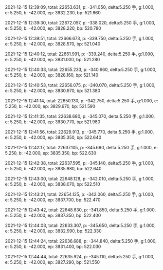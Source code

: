 2021-12-15 12:39:09, total: 22653.631, p: -341.050, delta:5.250 手, g:1.000, e: 5.250, b: -42.000, ep: 3832.230, bp: 521.660

2021-12-15 12:39:30, total: 22672.057, p: -338.020, delta:5.250 手, g:1.000, e: 5.250, b: -42.000, ep: 3828.220, bp: 520.780

2021-12-15 12:39:51, total: 22666.673, p: -339.750, delta:5.250 手, g:1.000, e: 5.250, b: -42.000, ep: 3828.570, bp: 521.040

2021-12-15 12:40:12, total: 22661.991, p: -339.240, delta:5.250 手, g:1.000, e: 5.250, b: -42.000, ep: 3831.000, bp: 521.280

2021-12-15 12:40:33, total: 22655.233, p: -340.960, delta:5.250 手, g:1.000, e: 5.250, b: -42.000, ep: 3828.160, bp: 521.140

2021-12-15 12:40:53, total: 22656.075, p: -340.070, delta:5.250 手, g:1.000, e: 5.250, b: -42.000, ep: 3830.970, bp: 521.380

2021-12-15 12:41:14, total: 22650.130, p: -342.750, delta:5.250 手, g:1.000, e: 5.250, b: -42.000, ep: 3829.970, bp: 521.590

2021-12-15 12:41:35, total: 22638.680, p: -345.070, delta:5.250 手, g:1.000, e: 5.250, b: -42.000, ep: 3830.770, bp: 521.980

2021-12-15 12:41:56, total: 22629.913, p: -345.770, delta:5.250 手, g:1.000, e: 5.250, b: -42.000, ep: 3835.350, bp: 522.640

2021-12-15 12:42:17, total: 22637.105, p: -345.690, delta:5.250 手, g:1.000, e: 5.250, b: -42.000, ep: 3835.350, bp: 522.630

2021-12-15 12:42:38, total: 22637.595, p: -345.140, delta:5.250 手, g:1.000, e: 5.250, b: -42.000, ep: 3835.980, bp: 522.640

2021-12-15 12:43:00, total: 22648.128, p: -342.010, delta:5.250 手, g:1.000, e: 5.250, b: -42.000, ep: 3838.070, bp: 522.510

2021-12-15 12:43:21, total: 22654.125, p: -342.060, delta:5.250 手, g:1.000, e: 5.250, b: -42.000, ep: 3837.700, bp: 522.470

2021-12-15 12:43:42, total: 22648.630, p: -341.850, delta:5.250 手, g:1.000, e: 5.250, b: -42.000, ep: 3837.350, bp: 522.400

2021-12-15 12:44:03, total: 22633.307, p: -345.650, delta:5.250 手, g:1.000, e: 5.250, b: -42.000, ep: 3832.990, bp: 522.330

2021-12-15 12:44:24, total: 22636.688, p: -344.840, delta:5.250 手, g:1.000, e: 5.250, b: -42.000, ep: 3831.400, bp: 522.030

2021-12-15 12:44:44, total: 22635.924, p: -345.110, delta:5.250 手, g:1.000, e: 5.250, b: -42.000, ep: 3827.290, bp: 521.550
